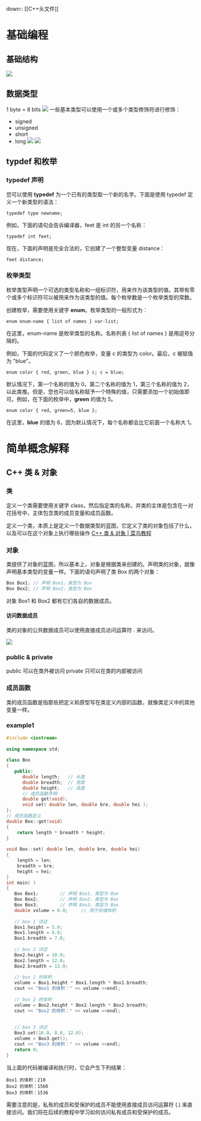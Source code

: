 down:: [[C++头文件]]
# 基础编程
## 基础结构
![](https://raw.githubusercontent.com/acdefg/cdn/main/obsidian/202412191634586.png?token=ALRC6IWHIOB6A6ULZM4AHXLHMPNOA)

## 数据类型
1 byte = 8 bits
![](https://raw.githubusercontent.com/acdefg/cdn/main/obsidian/202412191702545.png?token=ALRC6IUC2EZ3EZH22ZEC7NTHMPQUU)
一些基本类型可以使用一个或多个类型修饰符进行修饰：
-   signed
-   unsigned
-   short
-   long
![](https://raw.githubusercontent.com/acdefg/cdn/main/obsidian/202412191702522.png?token=ALRC6IXNSO5LA6H3MT5R62DHMPQXG)
![](https://raw.githubusercontent.com/acdefg/cdn/main/obsidian/202412191703722.png?token=ALRC6IVOVRPSRBEWYC4KRB3HMPQYI)


## typdef 和枚举
### typedef 声明

您可以使用 **typedef** 为一个已有的类型取一个新的名字。下面是使用 typedef 定义一个新类型的语法：

`typedef type newname;` 

例如，下面的语句会告诉编译器，feet 是 int 的另一个名称：

`typedef int feet;`

现在，下面的声明是完全合法的，它创建了一个整型变量 distance：

`feet distance;`

### 枚举类型

枚举类型声明一个可选的类型名称和一组标识符，用来作为该类型的值。其带有零个或多个标识符可以被用来作为该类型的值。每个枚举数是一个枚举类型的常数。

创建枚举，需要使用关键字 **enum**。枚举类型的一般形式为：

`enum enum-name { list of names } var-list;` 

在这里，enum-name 是枚举类型的名称。名称列表 { list of names } 是用逗号分隔的。

例如，下面的代码定义了一个颜色枚举，变量 c 的类型为 color。最后，c 被赋值为 "blue"。

`enum color { red, green, blue } c; c = blue;`

默认情况下，第一个名称的值为 0，第二个名称的值为 1，第三个名称的值为 2，以此类推。但是，您也可以给名称赋予一个特殊的值，只需要添加一个初始值即可。例如，在下面的枚举中，**green** 的值为 5。

`enum color { red, green=5, blue };`

在这里，**blue** 的值为 6，因为默认情况下，每个名称都会比它前面一个名称大 1。


# 简单概念解释
## C++ 类 & 对象
### 类
定义一个类需要使用关键字 class，然后指定类的名称，并类的主体是包含在一对花括号中，主体包含类的成员变量和成员函数。

定义一个类，本质上是定义一个数据类型的蓝图，它定义了类的对象包括了什么，以及可以在这个对象上执行哪些操作
[C++ 类 & 对象 | 菜鸟教程](https://www.runoob.com/cplusplus/cpp-classes-objects.html)
### 对象
类提供了对象的蓝图，所以基本上，对象是根据类来创建的。声明类的对象，就像声明基本类型的变量一样。下面的语句声明了类 Box 的两个对象：

```cpp
Box Box1; // 声明 Box1，类型为 Box 
Box Box2; // 声明 Box2，类型为 Box
```
对象 Box1 和 Box2 都有它们各自的数据成员。

#### 访问数据成员

类的对象的公共数据成员可以使用直接成员访问运算符 . 来访问。

![](https://www.runoob.com/wp-content/uploads/2015/05/cpp-classes-objects-2020-12-10-11-2.png)


### public & private
public 可以在类外被访问
private 只可以在类的内部被访问

### 成员函数
  
类的成员函数是指那些把定义和原型写在类定义内部的函数，就像类定义中的其他变量一样。

### example1
```cpp
#include <iostream>
 
using namespace std;
 
class Box
{
   public:
      double length;   // 长度
      double breadth;  // 宽度
      double height;   // 高度
      // 成员函数声明
      double get(void);
      void set( double len, double bre, double hei );
};
// 成员函数定义
double Box::get(void)
{
    return length * breadth * height;
}
 
void Box::set( double len, double bre, double hei)
{
    length = len;
    breadth = bre;
    height = hei;
}
int main( )
{
   Box Box1;        // 声明 Box1，类型为 Box
   Box Box2;        // 声明 Box2，类型为 Box
   Box Box3;        // 声明 Box3，类型为 Box
   double volume = 0.0;     // 用于存储体积
 
   // box 1 详述
   Box1.height = 5.0; 
   Box1.length = 6.0; 
   Box1.breadth = 7.0;
 
   // box 2 详述
   Box2.height = 10.0;
   Box2.length = 12.0;
   Box2.breadth = 13.0;
 
   // box 1 的体积
   volume = Box1.height * Box1.length * Box1.breadth;
   cout << "Box1 的体积：" << volume <<endl;
 
   // box 2 的体积
   volume = Box2.height * Box2.length * Box2.breadth;
   cout << "Box2 的体积：" << volume <<endl;
 
 
   // box 3 详述
   Box3.set(16.0, 8.0, 12.0); 
   volume = Box3.get(); 
   cout << "Box3 的体积：" << volume <<endl;
   return 0;
}
```
当上面的代码被编译和执行时，它会产生下列结果：
```
Box1 的体积：210
Box2 的体积：1560
Box3 的体积：1536
```
需要注意的是，私有的成员和受保护的成员不能使用直接成员访问运算符 (.) 来直接访问。我们将在后续的教程中学习如何访问私有成员和受保护的成员。